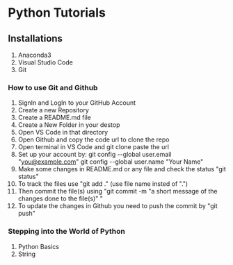 # Python Tutorials

## Installations
  1. Anaconda3
  2. Visual Studio Code
  3. Git

### How to use Git and Github
  1. SignIn and LogIn to your GitHub Account
  2. Create a new Repository
  3. Create a README.md file
  4. Create a New Folder in your destop
  5. Open VS Code in that directory
  6. Open Github and copy the code url to clone the repo
  7. Open terminal in VS Code and git clone paste the url
  8. Set up your account by:
            git config --global user.email "you@example.com"
            git config --global user.name "Your Name"
  9. Make some changes in README.md or any file and check the status "git status"
  10. To track the files use "git add ." (use file name insted of ".")
  11. Then commit the file(s) using "git commit -m "a short message of the changes done to the file(s)" "
  12. To update the changes in Github you need to push the commit by "git push"

### Stepping into the World of Python
  1. Python Basics
  2. String